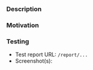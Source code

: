 ### Description

<!-- A brief description of the changes made with this pull request.-->

### Motivation

<!-- Why are you submitting this pull request?-->

### Testing

<!-- How can the reviewer test your changes (if applicable)? -->

- Test report URL: `/report/...`
- Screenshot(s):
